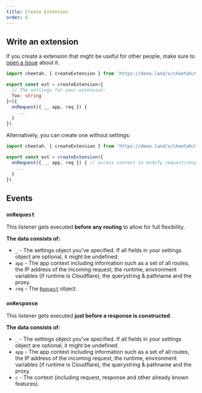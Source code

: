 ```yaml
---
title: Create Extension
order: 6
---
```


## Write an extension

If you create a extension that might be useful for other people, make sure to [open a issue](https://github.com/azurystudio/cheetah/issues/new) about it.

```ts
import cheetah, { createExtension } from 'https://deno.land/x/cheetah/mod.ts'

export const ext = createExtension<{
  // The settings for your extension:
  foo: string
}>({
  onRequest({ _, app, req }) {
    ...
  }
})
```

Alternatively, you can create one without settings:

```ts
import cheetah, { createExtension } from 'https://deno.land/x/cheetah/mod.ts'

export const ext = createExtension({
  onRequest({ _, app, req }) { // access context to modify request/response
    ...
  }
})
```

## Events

### `onRequest`

This listener gets executed **before any routing** to allow for full flexibility.

**The data consists of:**

- `_` - The settings object you've specified. If all fields in your settings object are optional, it might be undefined.
- `app` - The app context including information such as a set of all routes, the IP address of the incoming request, the runtime, environment variables (if runtime is Cloudflare), the querystring & pathname and the proxy.
- `req` - The [`Request`](https://developer.mozilla.org/en-US/docs/Web/API/Request) object.

### `onResponse`

This listener gets executed **just before a response is constructed**.

**The data consists of:**

- `_` - The settings object you've specified. If all fields in your settings object are optional, it might be undefined.
- `app` - The app context including information such as a set of all routes, the IP address of the incoming request, the runtime, environment variables (if runtime is Cloudflare), the querystring & pathname and the proxy.
- `c` - The context (including request, response and other already known features).


